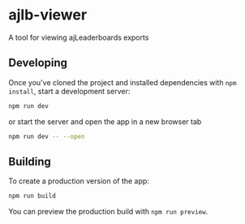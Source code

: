# ajlb-viewer

A tool for viewing ajLeaderboards exports

## Developing

Once you've cloned the project and installed dependencies with `npm install`, start a development server:

```bash
npm run dev
```
or start the server and open the app in a new browser tab
```bash
npm run dev -- --open
```

## Building

To create a production version of the app:

```bash
npm run build
```

You can preview the production build with `npm run preview`.